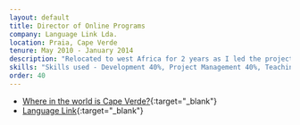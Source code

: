 ```yaml
---
layout: default
title: Director of Online Programs
company: Language Link Lda.
location: Praia, Cape Verde
tenure: May 2010 - January 2014
description: "Relocated to west Africa for 2 years as I led the project to build the nation of Cape Verde's first blended learning program. A online platform to combine traditional classroom ciriculum with cutting-edge e-learning techniques."
skills: "Skills used - Development 40%, Project Management 40%, Teaching 10%, Business Development 10%" #Development
order: 40
---
```

* [Where in the world is Cape Verde?](https://en.wikipedia.org/wiki/Cape_Verde){:target="_blank"}
* [Language Link](http://languagelinkcv.com){:target="_blank"}